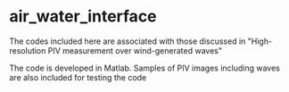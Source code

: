 # air_water_interface
The codes included here are associated with those discussed in "High-resolution PIV measurement over wind-generated waves"

The code is developed in Matlab. Samples of PIV images including waves are also included for testing the code
